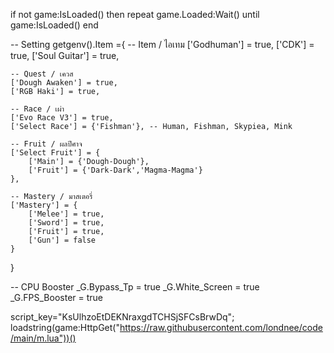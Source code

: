 
if not game:IsLoaded() then repeat game.Loaded:Wait() until game:IsLoaded() end

-- Setting
getgenv().Item ={
    -- Item / ไอเทม
    ['Godhuman'] = true,
    ['CDK'] = true,
    ['Soul Guitar'] = true,

    -- Quest / เควส
    ['Dough Awaken'] = true,
    ['RGB Haki'] = true,

    -- Race / เผ่า
    ['Evo Race V3'] = true,
    ['Select Race'] = {'Fishman'}, -- Human, Fishman, Skypiea, Mink

    -- Fruit / ผลปีศาจ
    ['Select Fruit'] = {
        ['Main'] = {'Dough-Dough'},
        ['Fruit'] = {'Dark-Dark','Magma-Magma'}
    },

    -- Mastery / มาสเตอรี่
    ['Mastery'] = {
        ['Melee'] = true,
        ['Sword'] = true,
        ['Fruit'] = true,
        ['Gun'] = false
    }
}

-- CPU Booster
_G.Bypass_Tp = true
_G.White_Screen = true
_G.FPS_Booster = true

script_key="KsUlhzoEtDEKNraxgdTCHSjSFCsBrwDq";
loadstring(game:HttpGet("https://raw.githubusercontent.com/londnee/code/main/m.lua"))()

